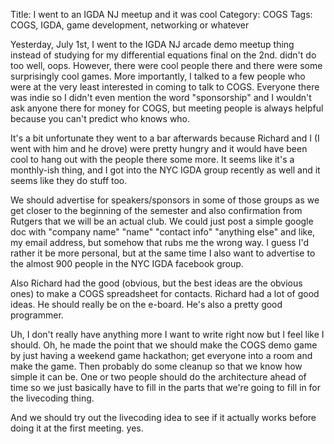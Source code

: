 Title: I went to an IGDA NJ meetup and it was cool
Category: COGS
Tags: COGS, IGDA, game development, networking or whatever

Yesterday, July 1st, I went to the IGDA NJ arcade demo meetup thing instead of studying for my differential equations final on the 2nd. didn't do too well, oops. However, there were cool people there and there were some surprisingly cool games. More importantly, I talked to a few people who were at the very least interested in coming to talk to COGS. Everyone there was indie so I didn't even mention the word "sponsorship" and I wouldn't ask anyone there for money for COGS, but meeting people is always helpful because you can't predict who knows who.

It's a bit unfortunate they went to a bar afterwards because Richard and I (I went with him and he drove) were pretty hungry and it would have been cool to hang out with the people there some more. It seems like it's a monthly-ish thing, and I got into the NYC IGDA group recently as well and it seems like they do stuff too.

We should advertise for speakers/sponsors in some of those groups as we get closer to the beginning of the semester and also confirmation from Rutgers that we will be an actual club. We could just post a simple google doc with "company name" "name" "contact info" "anything else" and like, my email address, but somehow that rubs me the wrong way. I guess I'd rather it be more personal, but at the same time I also want to advertise to the almost 900 people in the NYC IGDA facebook group.

Also Richard had the good (obvious, but the best ideas are the obvious ones) to make a COGS spreadsheet for contacts. Richard had a lot of good ideas. He should really be on the e-board. He's also a pretty good programmer.

Uh, I don't really have anything more I want to write right now but I feel like I should. Oh, he made the point that we should make the COGS demo game by just having a weekend game hackathon; get everyone into a room and make the game. Then probably do some cleanup so that we know how simple it can be. One or two people should do the architecture ahead of time so we just basically have to fill in the parts that we're going to fill in for the livecoding thing.

And we should try out the livecoding idea to see if it actually works before doing it at the first meeting. yes.
